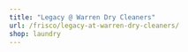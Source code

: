 ```yaml
---
title: "Legacy @ Warren Dry Cleaners"
url: /frisco/legacy-at-warren-dry-cleaners/
shop: laundry
---
```

